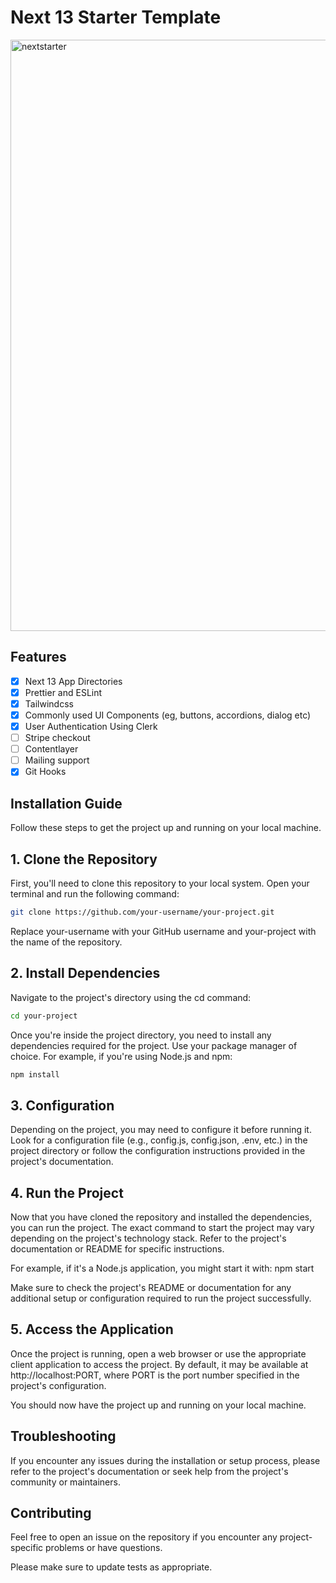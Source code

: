 # Next 13 Starter Template

<img width="946" alt="nextstarter" src="https://github.com/samyabrata-maji/next-starter/assets/116789799/331be6bd-39f5-421b-91dd-cfeabbda9f64">

## Features

-   [x] Next 13 App Directories
-   [x] Prettier and ESLint
-   [x] Tailwindcss
-   [x] Commonly used UI Components (eg, buttons, accordions, dialog etc)
-   [x] User Authentication Using Clerk
-   [ ] Stripe checkout
-   [ ] Contentlayer
-   [ ] Mailing support
-   [x] Git Hooks

## Installation Guide

Follow these steps to get the project up and running on your local machine.

## 1. Clone the Repository

First, you'll need to clone this repository to your local system. Open your
terminal and run the following command:

```bash
git clone https://github.com/your-username/your-project.git
```

Replace your-username with your GitHub username and your-project with the name
of the repository.

## 2. Install Dependencies

Navigate to the project's directory using the cd command:

```bash
cd your-project
```

Once you're inside the project directory, you need to install any dependencies
required for the project. Use your package manager of choice. For example, if
you're using Node.js and npm:

```bash
npm install
```

## 3. Configuration

Depending on the project, you may need to configure it before running it. Look
for a configuration file (e.g., config.js, config.json, .env, etc.) in the
project directory or follow the configuration instructions provided in the
project's documentation.

## 4. Run the Project

Now that you have cloned the repository and installed the dependencies, you can
run the project. The exact command to start the project may vary depending on
the project's technology stack. Refer to the project's documentation or README
for specific instructions.

For example, if it's a Node.js application, you might start it with: npm start

Make sure to check the project's README or documentation for any additional
setup or configuration required to run the project successfully.

## 5. Access the Application

Once the project is running, open a web browser or use the appropriate client
application to access the project. By default, it may be available at
http://localhost:PORT, where PORT is the port number specified in the project's
configuration.

You should now have the project up and running on your local machine.

## Troubleshooting

If you encounter any issues during the installation or setup process, please
refer to the project's documentation or seek help from the project's community
or maintainers.

## Contributing

Feel free to open an issue on the repository if you encounter any
project-specific problems or have questions.

Please make sure to update tests as appropriate.

